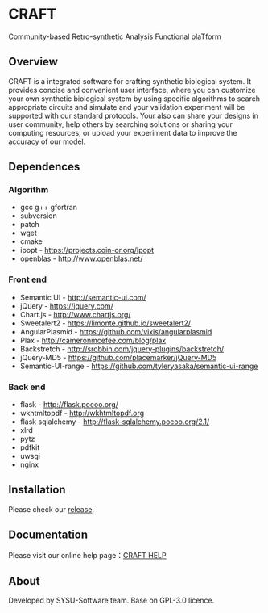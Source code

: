 # CRAFT
Community-based Retro-synthetic Analysis Functional plaTform

## Overview
CRAFT is a integrated software for crafting synthetic biological system. 
It provides concise and convenient user interface, where you can customize your own synthetic biological system by using specific algorithms to search appropriate circuits and simulate and your validation experiment will be supported with our standard protocols. Your also can share your designs in user community, help others by searching solutions or sharing your computing resources, or upload your experiment data to improve the accuracy of our model.

## Dependences
### Algorithm
- gcc g++ gfortran
- subversion
- patch
- wget
- cmake
- ipopt - https://projects.coin-or.org/Ipopt
- openblas - http://www.openblas.net/

### Front end
 - Semantic UI - http://semantic-ui.com/
 - jQuery - https://jquery.com/
 - Chart.js - http://www.chartjs.org/
 - Sweetalert2 - https://limonte.github.io/sweetalert2/
 - AngularPlasmid - https://github.com/vixis/angularplasmid
 - Plax - http://cameronmcefee.com/blog/plax
 - Backstretch - http://srobbin.com/jquery-plugins/backstretch/
 - jQuery-MD5 - https://github.com/placemarker/jQuery-MD5
 - Semantic-UI-range - https://github.com/tyleryasaka/semantic-ui-range

### Back end
- flask - http://flask.pocoo.org/
- wkhtmltopdf - http://wkhtmltopdf.org
- flask sqlalchemy - http://flask-sqlalchemy.pocoo.org/2.1/
- xlrd
- pytz
- pdfkit
- uwsgi
- nginx

## Installation
Please check our [release](https://github.com/igemsoftware2016/SYSU-Software-2016/releases).
## Documentation
Please visit our online help page：[CRAFT HELP](http://craft.sysusoftware.info/help)
## About
Developed by SYSU-Software team.
Base on GPL-3.0 licence.
